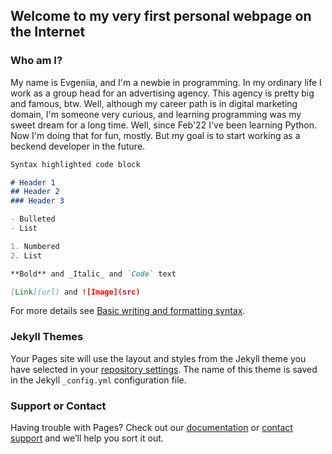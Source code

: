 ## Welcome to my very first personal webpage on the Internet 

### Who am I? 
My name is Evgeniia, and I'm a newbie in programming. 
In my ordinary life I work as a group head for an advertising agency. This agency is pretty big and famous, btw. 
Well, although my career path is in digital marketing domain, I'm someone very curious, and learning programming was my sweet dream for a long time. Well, since Feb'22 I've been learning Python. Now I'm doing that for fun, mostly. But my goal is to start working as a beckend developer in the future. 



```markdown
Syntax highlighted code block

# Header 1
## Header 2
### Header 3

- Bulleted
- List

1. Numbered
2. List

**Bold** and _Italic_ and `Code` text

[Link](url) and ![Image](src)
```

For more details see [Basic writing and formatting syntax](https://docs.github.com/en/github/writing-on-github/getting-started-with-writing-and-formatting-on-github/basic-writing-and-formatting-syntax).

### Jekyll Themes

Your Pages site will use the layout and styles from the Jekyll theme you have selected in your [repository settings](https://github.com/ensolaris/ensolaris.github.io/settings/pages). The name of this theme is saved in the Jekyll `_config.yml` configuration file.

### Support or Contact

Having trouble with Pages? Check out our [documentation](https://docs.github.com/categories/github-pages-basics/) or [contact support](https://support.github.com/contact) and we’ll help you sort it out.

